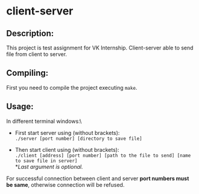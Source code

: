 # client-server
**Description:**
-----------------

This project is test assignment for VK Internship. Client-server able to send file from client to server. 

**Compiling:**
---------------

First you need to compile the project executing `make`.

**Usage:**
-----------

In different terminal windows:\
- First start server using (without brackets):\
`./server [port number] [directory to save file]`

 - Then start client using (without brackets):\
`./client [address] [port number] [path to the file to send] [name to save file in server]`\
*_Last argument is optional._

For successful connection between client and server **port numbers must be same**, otherwise connection will be refused.
